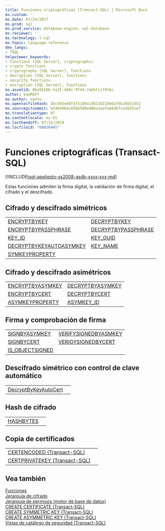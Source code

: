 ```yaml
---
title: Funciones criptográficas (Transact-SQL) | Microsoft Docs
ms.custom: ''
ms.date: 07/24/2017
ms.prod: sql
ms.prod_service: database-engine, sql-database
ms.reviewer: ''
ms.technology: t-sql
ms.topic: language-reference
dev_langs:
- TSQL
helpviewer_keywords:
- functions [SQL Server], cryptographic
- crypto functions
- cryptography [SQL Server], functions
- decryption [SQL Server], functions
- security functions
- encryption [SQL Server], functions
ms.assetid: 0be5626b-5a25-4d8c-9f44-7abbfccf816c
author: VanMSFT
ms.author: vanto
ms.openlocfilehash: 3bc543e40f4f5189a1d813d21b66af6b26b51d52
ms.sourcegitcommit: b2464064c0566590e486a3aafae6d67ce2645cef
ms.translationtype: HT
ms.contentlocale: es-ES
ms.lasthandoff: 07/15/2019
ms.locfileid: "68026445"
---
```

# <a name="cryptographic-functions-transact-sql"></a>Funciones criptográficas (Transact-SQL)
[!INCLUDE[tsql-appliesto-ss2008-asdb-xxxx-xxx-md](../../includes/tsql-appliesto-ss2008-asdb-xxxx-xxx-md.md)]

Estas funciones admiten la firma digital, la validación de firma digital, el cifrado y el descifrado.
  
## <a name="symmetric-encryption-and-decryption"></a>Cifrado y descifrado simétricos
  
|||  
|-|-|  
|[ENCRYPTBYKEY](../../t-sql/functions/encryptbykey-transact-sql.md)|[DECRYPTBYKEY](../../t-sql/functions/decryptbykey-transact-sql.md)|  
|[ENCRYPTBYPASSPHRASE](../../t-sql/functions/encryptbypassphrase-transact-sql.md)|[DECRYPTBYPASSPHRASE](../../t-sql/functions/decryptbypassphrase-transact-sql.md)|  
|[KEY_ID](../../t-sql/functions/key-id-transact-sql.md)|[KEY_GUID](../../t-sql/functions/key-guid-transact-sql.md)|  
|[DECRYPTBYKEYAUTOASYMKEY](../../t-sql/functions/decryptbykeyautoasymkey-transact-sql.md)|[KEY_NAME](../../t-sql/functions/key-name-transact-sql.md)|  
|[SYMKEYPROPERTY](../../t-sql/functions/symkeyproperty-transact-sql.md)||  
  
## <a name="asymmetric-encryption-and-decryption"></a>Cifrado y descifrado asimétricos
  
|||  
|-|-|  
|[ENCRYPTBYASYMKEY](../../t-sql/functions/encryptbyasymkey-transact-sql.md)|[DECRYPTBYASYMKEY](../../t-sql/functions/decryptbyasymkey-transact-sql.md)|  
|[ENCRYPTBYCERT](../../t-sql/functions/encryptbycert-transact-sql.md)|[DECRYPTBYCERT](../../t-sql/functions/decryptbycert-transact-sql.md)|  
|[ASYMKEYPROPERTY](../../t-sql/functions/asymkeyproperty-transact-sql.md)|[ASYMKEY_ID](../../t-sql/functions/asymkey-id-transact-sql.md)|  
  
## <a name="signing-and-signature-verification"></a>Firma y comprobación de firma
  
|||  
|-|-|  
|[SIGNBYASYMKEY](../../t-sql/functions/signbyasymkey-transact-sql.md)|[VERIFYSIGNEDBYASMKEY](../../t-sql/functions/verifysignedbyasymkey-transact-sql.md)|  
|[SIGNBYCERT](../../t-sql/functions/signbycert-transact-sql.md)|[VERIGYSIGNEDBYCERT](../../t-sql/functions/verifysignedbycert-transact-sql.md)|  
|[IS_OBJECTSIGNED](../../t-sql/functions/is-objectsigned-transact-sql.md)||  
  
## <a name="symmetric-decryption-with-automatic-key-handling"></a>Descifrado simétrico con control de clave automático
  
|||  
|-|-|  
|[DecryptByKeyAutoCert](../../t-sql/functions/decryptbykeyautocert-transact-sql.md)||  
  
## <a name="encryption-hashing"></a>Hash de cifrado
  
|||  
|-|-|  
|[HASHBYTES](../../t-sql/functions/hashbytes-transact-sql.md)||  
  
## <a name="certificate-copying"></a>Copia de certificados
  
|||  
|-|-|  
|[CERTENCODED &#40;Transact-SQL&#41;](../../t-sql/functions/certencoded-transact-sql.md)||  
|[CERTPRIVATEKEY &#40;Transact-SQL&#41;](../../t-sql/functions/certprivatekey-transact-sql.md)||  
  
## <a name="see-also"></a>Vea también
[Funciones](../../t-sql/functions/functions.md)  
[Jerarquía de cifrado](../../relational-databases/security/encryption/encryption-hierarchy.md)  
[Jerarquía de permisos &#40;motor de base de datos&#41;](../../relational-databases/security/permissions-hierarchy-database-engine.md)  
[CREATE CERTIFICATE &#40;Transact-SQL&#41;](../../t-sql/statements/create-certificate-transact-sql.md)  
[CREATE SYMMETRIC KEY &#40;Transact-SQL&#41;](../../t-sql/statements/create-symmetric-key-transact-sql.md)  
[CREATE ASYMMETRIC KEY &#40;Transact-SQL&#41;](../../t-sql/statements/create-asymmetric-key-transact-sql.md)  
[Vistas de catálogo de seguridad &#40;Transact-SQL&#41;](../../relational-databases/system-catalog-views/security-catalog-views-transact-sql.md)
  
  
